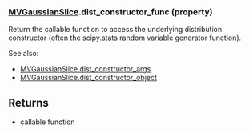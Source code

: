 ### [MVGaussianSlice](MVGaussianSlice.md).dist_constructor_func (property)




Return the callable function to access the underlying distribution
constructor (often the scipy.stats random variable generator function).

See also:

* [MVGaussianSlice.dist_constructor_args](MVGaussianSlice.dist_constructor_args.md)
* [MVGaussianSlice.dist_constructor_object](MVGaussianSlice.dist_constructor_object.md)

Returns
-------
* callable function

